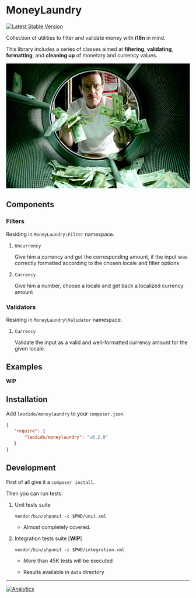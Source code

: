 MoneyLaundry
============

[![Latest Stable Version](http://img.shields.io/packagist/v/leodido/moneylaundry.svg?style=flat-square)](https://packagist.org/packages/leodido/moneylaundry)

Collection of utilities to filter and validate money with **i18n** in mind.

This library includes a series of classes aimed at **filtering**, **validating**, **formatting**, and **cleaning up** of monetary and currency values.

![breaking bad laundry](bb.jpg)

Components
----------

### Filters

Residing in `MoneyLaundry\Filter` namespace.

1. `Uncurrency`

    Give him a currency and get the corresponding amount, if the input was correctly formatted according to the chosen locale and filter options

2. `Currency`

    Give him a number, choose a locale and get back a localized currency amount

### Validators

Residing in `MoneyLaundry\Validator` namespace.

1. `Currency`

    Validate the input as a valid and well-formatted currency amount for the given locale.

Examples
--------

**WIP**

Installation
------------

Add `leodido/moneylaundry` to your `composer.json`.

```json
{
   "require": {
       "leodido/moneylaundry": "v0.2.0"
   }
}
```

Development
-----------

First of all give it a `composer install`.

Then you can run tests:

1. Unit tests suite

    ```
    vendor/bin/phpunit -c $PWD/unit.xml
    ```
    
    - Almost completely covered.

2. Integration tests suite [**WIP**]

    ```
    vendor/bin/phpunit -c $PWD/integration.xml
    ```
    
    - More than 45K tests will be executed
    
    - Results available in `data` directory

---

[![Analytics](https://ga-beacon.appspot.com/UA-49657176-1/moneylaundry)](https://github.com/igrigorik/ga-beacon)